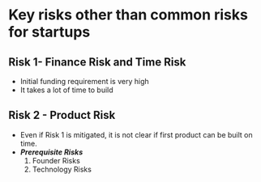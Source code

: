 # Key risks other than common risks for startups
## Risk 1- Finance Risk and Time Risk  
   - Initial funding requirement is very high
   - It takes a lot of time to build
## Risk 2 - Product Risk  
- Even if Risk 1 is mitigated, it is not clear if first product can be built on time.
- ***Prerequisite Risks***
   1. Founder Risks
   2. Technology Risks
